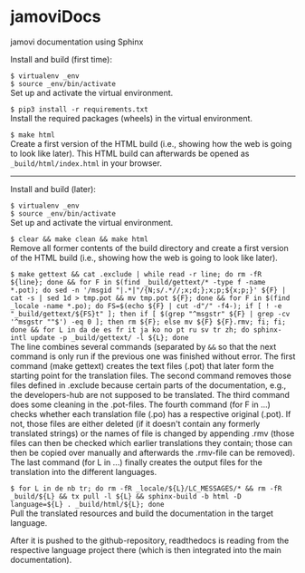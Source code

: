 # jamoviDocs

jamovi documentation using Sphinx

Install and build (first time):

   `$ virtualenv _env`<br>
   `$ source _env/bin/activate`<br>
   Set up and activate the virtual environment.<br>
   
   `$ pip3 install -r requirements.txt`<br>
   Install the required packages (wheels) in the virtual environment.<br>
   
   `$ make html`<br>
   Create a first version of the HTML build (i.e., showing how the web is going to look like later). This HTML build can afterwards be opened as `_build/html/index.html` in your browser.<br>

-----------

Install and build (later):

   `$ virtualenv _env`<br>
   `$ source _env/bin/activate`<br>
   Set up and activate the virtual environment.<br>

   `$ clear && make clean && make html`<br>
   Remove all former contents of the build directory and create a first version of the HTML build (i.e., showing how the web is going to look like later).<br>
   
   `$ make gettext && cat .exclude | while read -r line; do rm -fR ${line}; done && for F in $(find _build/gettext/* -type f -name *.pot); do sed -n '/msgid "|.*|"/{N;s/.*//;x;d;};x;p;${x;p;}' ${F} | cat -s | sed 1d > tmp.pot && mv tmp.pot ${F}; done && for F in $(find _locale -name *.po); do FS=$(echo ${F} | cut -d"/" -f4-); if [ ! -e "_build/gettext/${FS}t" ]; then if [ $(grep "^msgstr" ${F} | grep -cv '^msgstr ""$') -eq 0 ]; then rm ${F}; else mv ${F} ${F}.rmv; fi; fi; done && for L in da de es fr it ja ko no pt ru sv tr zh; do sphinx-intl update -p _build/gettext/ -l ${L}; done`<br>
   The line combines several commands (separated by `&&` so that the next command is only run if the previous one was finished without error. The first command (make gettext) creates the text files (.pot) that later form the starting point for the translation files. The second command removes those files defined in .exclude because certain parts of the documentation, e.g., the developers-hub are not supposed to be translated. The third command does some cleaning in the .pot-files. The fourth command (for F in ...) checks whether each translation file (.po) has a respective original (.pot). If not, those files are either deleted (if it doesn't contain any formerly translated strings) or the names of file is changed by appending .rmv (those files can then be checked which earlier translations they contain; those can then be  copied over manually and afterwards the .rmv-file can be removed). The last command (for L in ...) finally creates the output files for the translation into the different languages.<br>
      
   `$ for L in de nb tr; do rm -fR _locale/${L}/LC_MESSAGES/* && rm -fR _build/${L} && tx pull -l ${L} && sphinx-build -b html -D language=${L} . _build/html/${L}; done`<br>
   Pull the translated resources and build the documentation in the target language.<br>
   
   After it is pushed to the github-repository, readthedocs is reading from the respective language project there (which is then integrated into the main documentation).<br>
